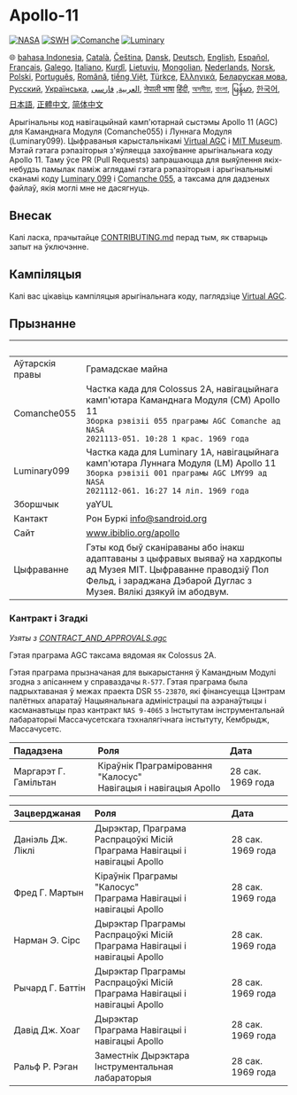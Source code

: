 # Apollo-11

[![NASA][1]][2]
[![SWH]][SWH_URL]
[![Comanche]][ComancheMilestone]
[![Luminary]][LuminaryMilestone]

🌐
[bahasa Indonesia][ID],
[Català][CA],
[Čeština][CZ],
[Dansk][DA],
[Deutsch][DE],
[English][EN],
[Español][ES],
[Français][FR],
[Galego][GL],
[Italiano][IT],
[Kurdî][KU],
[Lietuvių][LT],
[Mongolian][MN],
[Nederlands][NL],
[Norsk][NO],
[Polski][PL],
[Português][PT_BR],
[Română][RO],
[tiếng Việt][VI],
[Türkçe][TR],
[Ελληνικά][GR],
[Беларуская мова][BE],
[Русский][RU],
[Українська][UK],
[العربية][AR],
[فارسی][FA],
[नेपाली भाषा][NE]
[हिंदी][HI_IN],
[অসমীয়া][AS_IN],
[বাংলা][BD_BN],
[မြန်မာ][MM],
[한국어][KO_KR],
[日本語][JA],
[正體中文][ZH_TW],
[简体中文][ZH_CN]

[AR]:README.ar.md
[AS_IN]:README.as_in.md
[BD_BN]:README.bd_bn.md
[BE]:README.be.md
[CA]:README.ca.md
[CZ]:README.cz.md
[DA]:README.da.md
[DE]:README.de.md
[EN]:../README.md
[ES]:README.es.md
[FA]:README.fa.md
[FR]:README.fr.md
[GL]:README.gl.md
[GR]:README.gr.md
[HI_IN]:README.hi_in.md
[ID]:README.id.md
[IT]:README.it.md
[JA]:README.ja.md
[KO_KR]:README.ko_kr.md
[KU]:README.ku.md
[LT]:README.lt.md
[MM]:README.mm.md
[MN]:README.mn.md
[NE]:README.ne.md
[NL]:README.nl.md
[NO]:README.no.md
[PL]:README.pl.md
[PT_BR]:README.pt_br.md
[RO]:README.ro.md
[RU]:README.ru.md
[TR]:README.tr.md
[UK]:README.ua.md
[VI]:README.vi.md
[ZH_CN]:README.zh_cn.md
[ZH_TW]:README.zh_tw.md

Арыгінальны код навігацыйнай камп'ютарнай сыстэмы Apollo 11 (AGC) для Каманднага Модуля (Comanche055) і Луннага Модуля (Luminary099). Цыфраваныя карыстальнікамі [Virtual AGC][3] і [MIT Museum][4]. Мэтай гэтага рэпазіторыя з'яўляецца захоўванне арыгінальнага коду Apollo 11. Таму ўсе PR (Pull Requests) запрашаюцца для выяўлення якіх-небудзь памылак паміж аглядамі гэтага рэпазіторыя і арыгінальнымі сканамі коду [Luminary 099][5] і [Comanche 055][6], а таксама для дадзеных файлаў, якія моглі мне не дасягнуць.

## Внесак

Калі ласка, прачытайце [CONTRIBUTING.md][7] перад тым, як стварыць запыт на ўключэнне.

## Кампіляцыя

Калі вас цікавіць кампіляцыя арыгінальнага коду, паглядзіце [Virtual AGC][8].

## Прызнанне

&nbsp;         | &nbsp;
:------------- | :-----
Аўтарскія правы | Грамадскае майна
Comanche055    | Частка када для Colossus 2A, навігацыйнага камп'ютара Каманднага Модуля (CM) Apollo 11<br>`Зборка рэвізіі 055 праграмы AGC Comanche ад NASA`<br>`2021113-051. 10:28 1 крас. 1969 года`
Luminary099    | Частка када для Luminary 1A, навігацыйнага камп'ютара Луннага Модуля (LM) Apollo 11<br>`Зборка рэвізіі 001 праграмы AGC LMY99 ад NASA`<br>`2021112-061. 16:27 14 ліп. 1969 года`
Зборшчык       | yaYUL
Кантакт        | Рон Буркі <info@sandroid.org>
Сайт           | www.ibiblio.org/apollo
Цыфраванне     | Гэты код быў сканіраваны або інакш адаптаваны з цыфравых выяваў на хардкопы ад Музея MIT. Цыфраванне праводзіў Пол Фельд, і зараджана Дэбарой Дуглас з Музея. Вялікі дзякуй ім абодвум.

### Кантракт і Згадкі

*Узяты з [CONTRACT_AND_APPROVALS.agc]*

Гэтая праграма AGC таксама вядомая як Colossus 2A.

Гэтая праграма прызначаная для выкарыстання ў Камандным Модулі згодна з апісаннем у справаздачы `R-577`. Гэтая праграма была падрыхтаваная ў межах праекта DSR `55-23870`, які фінансуецца Цэнтрам палётных апаратаў Нацыянальнага адміністрацыі па аэранаўтыцы і касманавтыцы праз кантракт `NAS 9-4065` з Інстытутам інструментальнай лабараторыі Массачусетскага тэхналягічнага інстытуту, Кембрыдж, Массачусетс.

Пададзена          | Роля | Дата
:------------------ | :--- | :---
Маргарэт Г. Гамільтан | Кіраўнік Праграміровання "Калосус"<br>Навігацыя і навігацыя Apollo | 28 сак. 1969 года

Зацверджаная       | Роля | Дата
:------------------ | :--- | :---
Даніэль Дж. Ліклі  | Дырэктар, Праграма Распрацоўкі Місій<br>Праграма Навігацыі і навігацыі Apollo | 28 сак. 1969 года
Фред Г. Мартын      | Кіраўнік Праграмы "Калосус"<br>Праграма Навігацыі і навігацыі Apollo | 28 сак. 1969 года
Нарман Э. Сірс      | Дырэктар Праграмы Распрацоўкі Місій<br>Праграма Навігацыі і навігацыі Apollo | 28 сак. 1969 года
Рычард Г. Баттін    | Дырэктар Праграмы Распрацоўкі Місій<br>Праграма Навігацыі і навігацыі Apollo | 28 сак. 1969 года
Давід Дж. Хоаг      | Дырэктар<br>Праграма Навігацыі і навігацыі Apollo | 28 сак. 1969 года
Ральф Р. Рэган      | Заместнік Дырэктара<br>Інструментальная лабараторыя | 28 сак. 1969 года

[CONTRACT_AND_APPROVALS.agc]:https://github.com/chrislgarry/Apollo-11/blob/master/Comanche055/CONTRACT_AND_APPROVALS.agc
[1]:https://flat.badgen.net/badge/NASA/Mission%20Overview/0B3D91
[2]:https://www.nasa.gov/mission_pages/apollo/missions/apollo11.html
[3]:http://www.ibiblio.org/apollo/
[4]:http://web.mit.edu/museum/
[5]:http://www.ibiblio.org/apollo/ScansForConversion/Luminary099/
[6]:http://www.ibiblio.org/apollo/ScansForConversion/Comanche055/
[7]:https://github.com/chrislgarry/Apollo-11/blob/master/CONTRIBUTING.md
[8]:https://github.com/rburkey2005/virtualagc
[SWH]:https://flat.badgen.net/badge/Software%20Heritage/Archive/0B3D91
[SWH_URL]:https://archive.softwareheritage.org/browse/origin/https://github.com/chrislgarry/Apollo-11/
[Comanche]:https://flat.badgen.net/github/milestones/chrislgarry/Apollo-11/1
[ComancheMilestone]:https://github.com/chrislgarry/Apollo-11/milestone/1
[Luminary]:https://flat.badgen.net/github/milestones/chrislgarry/Apollo-11/2
[LuminaryMilestone]:https://github.com/chrislgarry/Apollo-11/milestone/2
